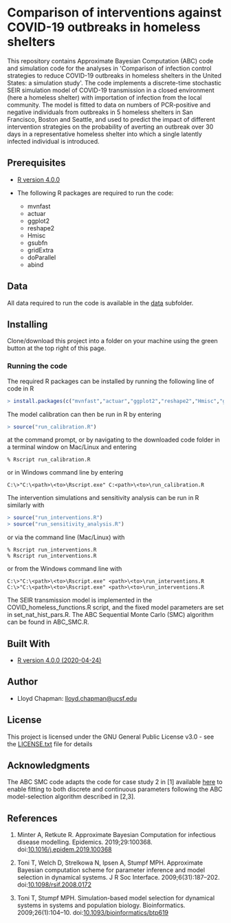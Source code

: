 # Comparison of interventions against COVID-19 outbreaks in homeless shelters

This repository contains Approximate Bayesian Computation (ABC) code and simulation code for the analyses in 'Comparison of infection control strategies to reduce COVID-19 outbreaks in homeless shelters in the United States: a simulation study'. The code implements a discrete-time stochastic SEIR simulation model of COVID-19 transmission in a closed environment (here a homeless shelter) with importation of infection from the local community. The model is fitted to data on numbers of PCR-positive and negative individuals  from outbreaks in 5 homeless shelters in San Francisco, Boston and Seattle, and used to predict the impact of different intervention strategies on the probability of averting an outbreak over 30 days in a representative homeless shelter into which a single latently infected individual is introduced.

## Prerequisites

* [R version 4.0.0](https://www.r-project.org/)

* The following R packages are required to run the code:
  * mvnfast
  * actuar
  * ggplot2
  * reshape2
  * Hmisc
  * gsubfn
  * gridExtra
  * doParallel
  * abind

## Data

All data required to run the code is available in the [data](data) subfolder.

## Installing

Clone/download this project into a folder on your machine using the green button at the top right of this page.

### Running the code

The required R packages can be installed by running the following line of code in R

```R
> install.packages(c("mvnfast","actuar","ggplot2","reshape2","Hmisc","gsubfn","gridExtra","doParallel","abind"))
```

The model calibration can then be run in R by entering

```R
> source("run_calibration.R")
```

at the command prompt, or by navigating to the downloaded code folder in a terminal window on Mac/Linux and entering

```
% Rscript run_calibration.R
```
 
or in Windows command line by entering

```
C:\>"C:\<path>\<to>\Rscript.exe" C:<path>\<to>\run_calibration.R
```

The intervention simulations and sensitivity analysis can be run in R similarly with

```R
> source("run_interventions.R")
> source("run_sensitivity_analysis.R")
```

or via the command line (Mac/Linux) with

```
% Rscript run_interventions.R
% Rscript run_interventions.R
```

or from the Windows command line with

```
C:\>"C:\<path>\<to>\Rscript.exe" <path>\<to>\run_interventions.R
C:\>"C:\<path>\<to>\Rscript.exe" <path>\<to>\run_interventions.R
```

The SEIR transmission model is implemented in the COVID_homeless_functions.R script, and the fixed model parameters are set in set_nat_hist_pars.R. The ABC Sequential Monte Carlo (SMC) algorithm can be found in ABC_SMC.R.

## Built With

* [R version 4.0.0 (2020-04-24)](https://www.r-project.org/)

## Author

* Lloyd Chapman: <lloyd.chapman@ucsf.edu>

## License

This project is licensed under the GNU General Public License v3.0 - see the [LICENSE.txt](LICENSE.txt) file for details

## Acknowledgments

The ABC SMC code adapts the code for case study 2 in [1] available [here](https://github.com/amanda-minter/abc_R/tree/master/case_2) to enable fitting to both discrete and continuous parameters following the ABC model-selection algorithm described in [2,3].

## References
1. Minter A, Retkute R. Approximate Bayesian Computation for infectious disease modelling. Epidemics. 2019;29:100368. doi:[10.1016/j.epidem.2019.100368](https://doi.org/10.1016/j.epidem.2019.100368)

2. Toni T, Welch D, Strelkowa N, Ipsen A, Stumpf MPH. Approximate Bayesian computation scheme for parameter inference and model selection in dynamical systems. J R Soc Interface. 2009;6(31):187–202. doi:[10.1098/rsif.2008.0172](https://royalsocietypublishing.org/doi/10.1098/rsif.2008.0172)

3. Toni T, Stumpf MPH. Simulation-based model selection for dynamical systems in systems and population biology. Bioinformatics. 2009;26(1):104–10. doi:[10.1093/bioinformatics/btp619](https://doi.org/10.1093/bioinformatics/btp619)

